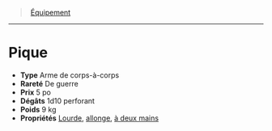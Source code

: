 ﻿---
!Equipment
Type: Arme de corps-à-corps
Price: 5 po
Weight: 9 kg
Rarity: De guerre
Damages: 1d10 perforant
Properties: '[Lourde](hd_weapons_lourde.md), [allonge](hd_weapons_allonge.md), [à deux mains](hd_weapons_a_deux_mains.md)'
Id: equipment_hd.md#pique
ParentLink: equipment_hd.md#Équipement
Name: Pique
ParentName: Équipement
NameLevel: 1
---
> [Équipement](hd_equipment.md)

---

# Pique

- **Type** Arme de corps-à-corps
- **Rareté** De guerre
- **Prix** 5 po
- **Dégâts** 1d10 perforant
- **Poids** 9 kg
- **Propriétés** [Lourde](hd_weapons_lourde.md), [allonge](hd_weapons_allonge.md), [à deux mains](hd_weapons_a_deux_mains.md)

